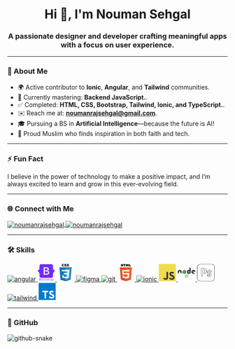 <h1 align="center">Hi 👋, I'm Nouman Sehgal</h1>
<h3 align="center">A passionate designer and developer crafting meaningful apps with a focus on user experience.</h3>

---

### 🚀 About Me
- 🌍 Active contributor to **Ionic**, **Angular**, and **Tailwind** communities.
- 🧠 Currently mastering: **Backend JavaScript.**.
- ✅ Completed: **HTML, CSS, Bootstrap, Tailwind, Ionic, and TypeScript.**.
- ✉️ Reach me at: **noumanrajsehgal@gmail.com**.
- 🎓 Pursuing a BS in **Artificial Intelligence**—because the future is AI!
- 🕌 Proud Muslim who finds inspiration in both faith and tech.

---

### ⚡ Fun Fact
I believe in the power of technology to make a positive impact, and I’m always excited to learn and grow in this ever-evolving field.

---

### 🌐 Connect with Me
<p align="left">
  <a href="https://fb.com/noumanrajsehgal" target="blank">
    <img align="center" src="https://raw.githubusercontent.com/rahuldkjain/github-profile-readme-generator/master/src/images/icons/Social/facebook.svg" alt="noumanrajsehgal" height="30" width="40" />
  </a>
  <a href="https://instagram.com/noumanrajsehgal" target="blank">
    <img align="center" src="https://raw.githubusercontent.com/rahuldkjain/github-profile-readme-generator/master/src/images/icons/Social/instagram.svg" alt="noumanrajsehgal" height="30" width="40" />
  </a>
</p>

---

### 🛠️ Skills
<p align="left">
  <a href="https://angular.io" target="_blank" rel="noreferrer">
    <img src="https://angular.io/assets/images/logos/angular/angular.svg" alt="angular" width="40" height="40"/>
  </a>
  <a href="https://getbootstrap.com" target="_blank" rel="noreferrer">
    <img src="https://raw.githubusercontent.com/devicons/devicon/master/icons/bootstrap/bootstrap-plain-wordmark.svg" alt="bootstrap" width="40" height="40"/>
  </a>
  <a href="https://www.w3schools.com/css/" target="_blank" rel="noreferrer">
    <img src="https://raw.githubusercontent.com/devicons/devicon/master/icons/css3/css3-original-wordmark.svg" alt="css3" width="40" height="40"/>
  </a>
  <a href="https://www.figma.com/" target="_blank" rel="noreferrer">
    <img src="https://www.vectorlogo.zone/logos/figma/figma-icon.svg" alt="figma" width="40" height="40"/>
  </a>
  <a href="https://git-scm.com/" target="_blank" rel="noreferrer">
    <img src="https://www.vectorlogo.zone/logos/git-scm/git-scm-icon.svg" alt="git" width="40" height="40"/>
  </a>
  <a href="https://www.w3.org/html/" target="_blank" rel="noreferrer">
    <img src="https://raw.githubusercontent.com/devicons/devicon/master/icons/html5/html5-original-wordmark.svg" alt="html5" width="40" height="40"/>
  </a>
  <a href="https://ionicframework.com" target="_blank" rel="noreferrer">
    <img src="https://upload.wikimedia.org/wikipedia/commons/d/d1/Ionic_Logo.svg" alt="ionic" width="40" height="40"/>
  </a>
  <a href="https://developer.mozilla.org/en-US/docs/Web/JavaScript" target="_blank" rel="noreferrer">
    <img src="https://raw.githubusercontent.com/devicons/devicon/master/icons/javascript/javascript-original.svg" alt="javascript" width="40" height="40"/>
  </a>
  <a href="https://nodejs.org" target="_blank" rel="noreferrer">
    <img src="https://raw.githubusercontent.com/devicons/devicon/master/icons/nodejs/nodejs-original-wordmark.svg" alt="nodejs" width="40" height="40"/>
  </a>
  <a href="https://www.photoshop.com/en" target="_blank" rel="noreferrer">
    <img src="https://raw.githubusercontent.com/devicons/devicon/master/icons/photoshop/photoshop-line.svg" alt="photoshop" width="40" height="40"/>
  </a>
  <a href="https://tailwindcss.com/" target="_blank" rel="noreferrer">
    <img src="https://www.vectorlogo.zone/logos/tailwindcss/tailwindcss-icon.svg" alt="tailwind" width="40" height="40"/>
  </a>
  <a href="https://www.typescriptlang.org/" target="_blank" rel="noreferrer">
    <img src="https://raw.githubusercontent.com/devicons/devicon/master/icons/typescript/typescript-original.svg" alt="typescript" width="40" height="40"/>
  </a>
</p>

---

### 🎨 GitHub
<picture>
  <source media="(prefers-color-scheme: dark)" srcset="https://raw.githubusercontent.com/nouman-sehgal/nouman-sehgal/output/github-snake-dark.svg" />
  <source media="(prefers-color-scheme: light)" srcset="https://raw.githubusercontent.com/nouman-sehgal/nouman-sehgal/output/github-snake.svg" />
  <img alt="github-snake" src="https://raw.githubusercontent.com/tobiasmeyhoefer/tobiasmeyhoefer/output/github-snake.svg" />
</picture>
